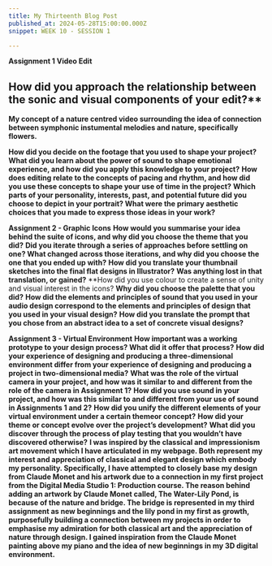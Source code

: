 ```yaml
---
title: My Thirteenth Blog Post
published_at: 2024-05-28T15:00:00.000Z
snippet: WEEK 10 - SESSION 1

---
```

**Assignment 1 Video Edit**
## How did you approach the relationship between the sonic and visual components of your edit?**
**My concept of a nature centred video surrounding the idea of connection between symphonic instumental melodies and nature, specifically flowers.**

**How did you decide on the footage that you used to shape your project?**
**What did you learn about the power of sound to shape emotional experience, and how did you apply this knowledge to your project?**
**How does editing relate to the concepts of pacing and rhythm, and how did you use these concepts to shape your use of time in the project?** 
**Which parts of your personality, interests, past, and potential future did you choose to depict in your portrait? What were the primary aesthetic choices that you made to express those ideas in your work?**

**Assignment 2 - Graphic Icons**
**How would you summarise your idea behind the suite of icons, and why did you choose the theme that you did?**
**Did you iterate through a series of approaches before settling on one? What changed across those iterations, and why did you choose the one that you ended up with?** **How did you translate your thumbnail sketches into the final flat designs in Illustrator?**
**Was anything lost in that translation, or gained?**
**How did you use colour to create a sense of unity and visual interest in the icons? **Why did you choose the palette that you did?**
**How did the elements and principles of sound that you used in your audio design correspond to the elements and principles of design that you used in your visual design?**
**How did you translate the prompt that you chose from an abstract idea to a set of concrete visual designs?**

**Assignment 3 - Virtual Environment**
**How important was a working prototype to your design process? What did it offer that process?**
**How did your experience of designing and producing a three-dimensional environment differ from your experience of designing and producing a project in two-dimensional media?**
**What was the role of the virtual camera in your project, and how was it similar to and different from the role of the camera in Assignment 1?**
**How did you use sound in your project, and how was this similar to and different from your use of sound in Assignments 1 and 2?**
**How did you unify the different elements of your virtual environment under a certain themeor concept?**
**How did your theme or concept evolve over the project’s development?**
**What did you discover through the process of play testing that you wouldn’t have discovered otherwise?**
**I was inspired by the classical and impressionism art movement which I have articulated in my webpage. Both represent my interest and appreciation of classical and elegant design which embody my personality. Specifically, I have attempted to closely base my design from Claude Monet and his artwork due to a connection in my first project from the Digital Media Studio 1: Production course. The reason behind adding an artwork by Claude Monet called, The Water-Lily Pond, is because of the nature and bridge. The bridge is represented in my third assignment as new beginnings and the lily pond in my first as growth, purposefully building a connection between my projects in order to emphasise my admiration for both classical art and the appreciation of nature through design. I gained inspiration from the Claude Monet painting above my piano and the idea of new beginnings in my 3D digital environment.**

<!-- 1. In a blog post, answer the self reflection questions from the lecture in as much detail as you can. 

2. Consider which pieces of process documentation and reflection will best communicate your personal, technical, and conceptual progress across the semester so far. 

3. Begin to plan out the overall structure of your webpage, and consider how you will distribute this information across a timeline of the semester. Summarise this thought process in a blog post, and include responses to the following questions:

     - What kind of key words do you want the user to associate with the aesthetics of your webpage?
     - Who is the target audience?
     - What features will your audience want to see in your final webpage design?

4. Write a first draft of an artist statement for each of your projects: some useful tips for doing so can be found hereLinks to an external site..  -->



<!-- # This is h1

## This is h2

_underline_

**bold** -->
